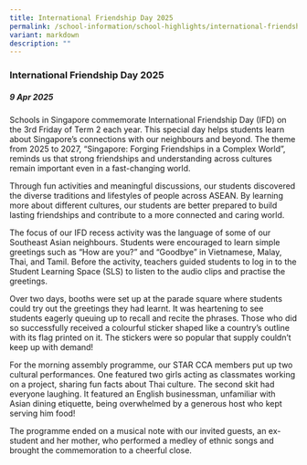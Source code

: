 ```yaml
---
title: International Friendship Day 2025
permalink: /school-information/school-highlights/international-friendship-day-2025/
variant: markdown
description: ""
---
```

### **International Friendship Day 2025**

##### 9 Apr 2025

Schools in Singapore commemorate International Friendship Day (IFD) on the 3rd Friday of Term 2 each year. This special day helps students learn about Singapore’s connections with our neighbours and beyond. The theme from 2025 to 2027, “Singapore: Forging Friendships in a Complex World”, reminds us that strong friendships and understanding across cultures remain important even in a fast-changing world.

Through fun activities and meaningful discussions, our students discovered the diverse traditions and lifestyles of people across ASEAN. By learning more about different cultures, our students are better prepared to build lasting friendships and contribute to a more connected and caring world.

The focus of our IFD recess activity was the language of some of our Southeast Asian neighbours. Students were encouraged to learn simple greetings such as “How are you?” and “Goodbye” in Vietnamese, Malay, Thai, and Tamil. Before the activity, teachers guided students to log in to the Student Learning Space (SLS) to listen to the audio clips and practise the greetings.

Over two days, booths were set up at the parade square where students could try out the greetings they had learnt. It was heartening to see students eagerly queuing up to recall and recite the phrases. Those who did so successfully received a colourful sticker shaped like a country’s outline with its flag printed on it. The stickers were so popular that supply couldn’t keep up with demand!

For the morning assembly programme, our STAR CCA members put up two cultural performances. One featured two girls acting as classmates working on a project, sharing fun facts about Thai culture. The second skit had everyone laughing. It featured an English businessman, unfamiliar with Asian dining etiquette, being overwhelmed by a generous host who kept serving him food! 

The programme ended on a musical note with our invited guests, an ex-student and her mother, who performed a medley of ethnic songs and brought the commemoration to a cheerful close.